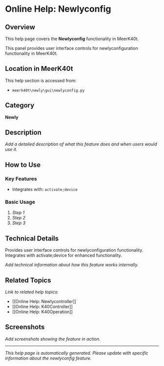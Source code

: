 # Online Help: Newlyconfig

## Overview

This help page covers the **Newlyconfig** functionality in MeerK40t.

This panel provides user interface controls for newlyconfiguration functionality in MeerK40t.

## Location in MeerK40t

This help section is accessed from:
- `meerk40t\newly\gui\newlyconfig.py`

## Category

**Newly**

## Description

*Add a detailed description of what this feature does and when users would use it.*

## How to Use

### Key Features

- Integrates with: `activate;device`

### Basic Usage

1. *Step 1*
2. *Step 2*
3. *Step 3*

## Technical Details

Provides user interface controls for newlyconfiguration functionality. Integrates with activate;device for enhanced functionality.

*Add technical information about how this feature works internally.*

## Related Topics

*Link to related help topics:*

- [[Online Help: Newlycontroller]]
- [[Online Help: K40Controller]]
- [[Online Help: K40Operation]]

## Screenshots

*Add screenshots showing the feature in action.*

---

*This help page is automatically generated. Please update with specific information about the newlyconfig feature.*
